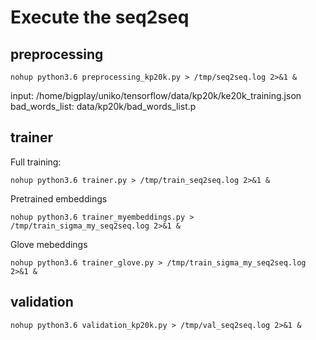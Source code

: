 # Execute the seq2seq

## preprocessing

```
nohup python3.6 preprocessing_kp20k.py > /tmp/seq2seq.log 2>&1 &
```

input: /home/bigplay/uniko/tensorflow/data/kp20k/ke20k_training.json
bad_words_list: data/kp20k/bad_words_list.p

## trainer

Full training:
```
nohup python3.6 trainer.py > /tmp/train_seq2seq.log 2>&1 &
```
Pretrained embeddings
```
nohup python3.6 trainer_myembeddings.py > /tmp/train_sigma_my_seq2seq.log 2>&1 &
```
Glove mebeddings
```
nohup python3.6 trainer_glove.py > /tmp/train_sigma_my_seq2seq.log 2>&1 &
```

## validation

```
nohup python3.6 validation_kp20k.py > /tmp/val_seq2seq.log 2>&1 &
```
